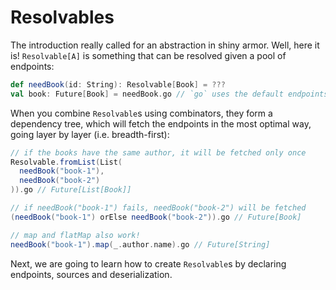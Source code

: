 # Resolvables

The introduction really called for an abstraction in shiny armor. Well, here it is!
`Resolvable[A]` is something that can be resolved given a pool of endpoints:

```scala
def needBook(id: String): Resolvable[Book] = ???
val book: Future[Book] = needBook.go // `go` uses the default endpoints
```

When you combine `Resolvable`s using combinators, they form a dependency tree, which will fetch the endpoints
in the most optimal way, going layer by layer (i.e. breadth-first):

```scala
// if the books have the same author, it will be fetched only once
Resolvable.fromList(List(
  needBook("book-1"),
  needBook("book-2")
)).go // Future[List[Book]]

// if needBook("book-1") fails, needBook("book-2") will be fetched
(needBook("book-1") orElse needBook("book-2")).go // Future[Book]

// map and flatMap also work!
needBook("book-1").map(_.author.name).go // Future[String]
```

Next, we are going to learn how to create `Resolvable`s by declaring endpoints, sources and deserialization.